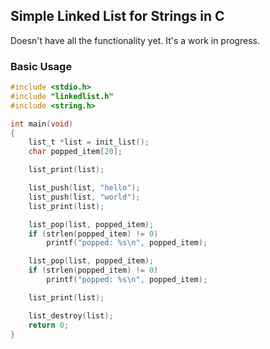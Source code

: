 ## Simple Linked List for Strings in C

Doesn't have all the functionality yet. It's a work in progress.

### Basic Usage
``` C
#include <stdio.h>
#include "linkedlist.h"
#include <string.h>

int main(void)
{
    list_t *list = init_list();
    char popped_item[20];

    list_print(list);

    list_push(list, "hello");
    list_push(list, "world");
    list_print(list);

    list_pop(list, popped_item);
    if (strlen(popped_item) != 0)
        printf("popped: %s\n", popped_item);

    list_pop(list, popped_item);
    if (strlen(popped_item) != 0)
        printf("popped: %s\n", popped_item);

    list_print(list);

    list_destroy(list);
    return 0;
}
```
